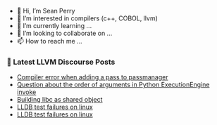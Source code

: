 - 👋 Hi, I’m Sean Perry
- 👀 I’m interested in compilers (c++, COBOL, llvm)
- 🌱 I’m currently learning ...
- 💞️ I’m looking to collaborate on ...
- 📫 How to reach me ...

<!---
s66perry/s66perry is a ✨ special ✨ repository because its `README.md` (this file) appears on your GitHub profile.
You can click the Preview link to take a look at your changes.
--->
### 📕 Latest LLVM Discourse Posts

<!-- DISCOURSE-LLVM:START -->
- [Compiler error when adding a pass to passmanager](https://discourse.llvm.org/t/compiler-error-when-adding-a-pass-to-passmanager/80139#post_5)
- [Question about the order of arguments in Python ExecutionEngine invoke](https://discourse.llvm.org/t/question-about-the-order-of-arguments-in-python-executionengine-invoke/80140#post_3)
- [Building libc as shared object](https://discourse.llvm.org/t/building-libc-as-shared-object/80166#post_9)
- [LLDB test failures on linux](https://discourse.llvm.org/t/lldb-test-failures-on-linux/80095?page=2#post_22)
- [LLDB test failures on linux](https://discourse.llvm.org/t/lldb-test-failures-on-linux/80095?page=2#post_21)
<!-- DISCOURSE-LLVM:END -->
